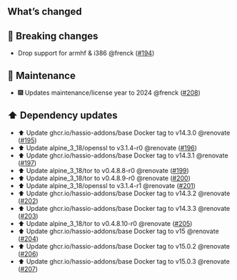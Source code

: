 ## What’s changed

## 🚨 Breaking changes

- Drop support for armhf & i386 @frenck ([#194](https://github.com/hassio-addons/addon-tor/pull/194))

## 🧰 Maintenance

- 🎆 Updates maintenance/license year to 2024 @frenck ([#208](https://github.com/hassio-addons/addon-tor/pull/208))

## ⬆️ Dependency updates

- ⬆️ Update ghcr.io/hassio-addons/base Docker tag to v14.3.0 @renovate ([#195](https://github.com/hassio-addons/addon-tor/pull/195))
- ⬆️ Update alpine_3_18/openssl to v3.1.4-r0 @renovate ([#196](https://github.com/hassio-addons/addon-tor/pull/196))
- ⬆️ Update ghcr.io/hassio-addons/base Docker tag to v14.3.1 @renovate ([#197](https://github.com/hassio-addons/addon-tor/pull/197))
- ⬆️ Update alpine_3_18/tor to v0.4.8.8-r0 @renovate ([#199](https://github.com/hassio-addons/addon-tor/pull/199))
- ⬆️ Update alpine_3_18/tor to v0.4.8.9-r0 @renovate ([#200](https://github.com/hassio-addons/addon-tor/pull/200))
- ⬆️ Update alpine_3_18/openssl to v3.1.4-r1 @renovate ([#201](https://github.com/hassio-addons/addon-tor/pull/201))
- ⬆️ Update ghcr.io/hassio-addons/base Docker tag to v14.3.2 @renovate ([#202](https://github.com/hassio-addons/addon-tor/pull/202))
- ⬆️ Update ghcr.io/hassio-addons/base Docker tag to v14.3.3 @renovate ([#203](https://github.com/hassio-addons/addon-tor/pull/203))
- ⬆️ Update alpine_3_18/tor to v0.4.8.10-r0 @renovate ([#205](https://github.com/hassio-addons/addon-tor/pull/205))
- ⬆️ Update ghcr.io/hassio-addons/base Docker tag to v15 @renovate ([#204](https://github.com/hassio-addons/addon-tor/pull/204))
- ⬆️ Update ghcr.io/hassio-addons/base Docker tag to v15.0.2 @renovate ([#206](https://github.com/hassio-addons/addon-tor/pull/206))
- ⬆️ Update ghcr.io/hassio-addons/base Docker tag to v15.0.3 @renovate ([#207](https://github.com/hassio-addons/addon-tor/pull/207))
